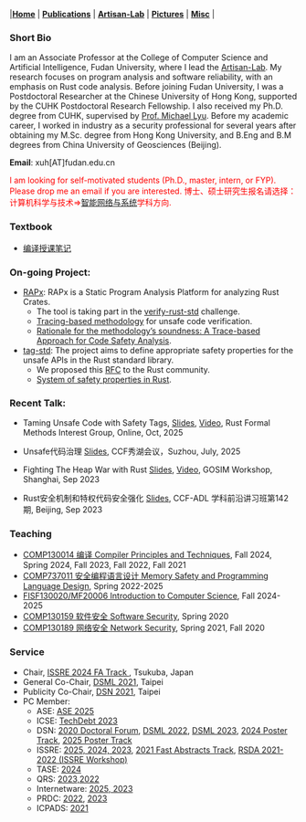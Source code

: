 |[<b>Home</b>](https://hxuhack.github.io/) | [<b>Publications</b>](publication/list) | [<b>Artisan-Lab</b>](lab/page) | [<b>Pictures</b>](photo/page) | [<b>Misc</b>](misc/list) |

### Short Bio
I am an Associate Professor at the College of Computer Science and Artificial Intelligence, Fudan University, where I lead the [Artisan-Lab](lab/page). My research focuses on program analysis and software reliability, with an emphasis on Rust code analysis. Before joining Fudan University, I was a Postdoctoral Researcher at the Chinese University of Hong Kong, supported by the CUHK Postdoctoral Research Fellowship. I also received my Ph.D. degree from CUHK, supervised by [Prof. Michael Lyu](http://www.cse.cuhk.edu.hk/lyu/). Before my academic career, I worked in industry as a security professional for several years after obtaining my M.Sc. degree from Hong Kong University, and B.Eng and B.M degrees from China University of Geosciences (Beijing). 

**Email**: xuh[AT]fudan.edu.cn	

<span style="color: red"> I am looking for self-motivated students (Ph.D., master, intern, or FYP). Please drop me an email if you are interested. </span>
<span style="color: red"> 博士、硕士研究生报名请选择：计算机科学与技术=>[智能网络与系统](https://cs.fudan.edu.cn/16/3f/c24277a267839/page.htm)学科方向. </span>

### Textbook

- [编译授课笔记](book/编译授课笔记v1.0.pdf)

### On-going Project:

- [RAPx](https://github.com/Artisan-Lab/RAPx): RAPx is a Static Program Analysis Platform for analyzing Rust Crates.
  - The tool is taking part in the [verify-rust-std](https://github.com/model-checking/verify-rust-std/issues/444) challenge.
  - [Tracing-based methodology](https://artisan-lab.github.io/RAPx-Book/6.4-unsafe.html) for unsafe code verification.
  - [Rationale for the methodology’s soundness: A Trace-based Approach for Code Safety Analysis](https://arxiv.org/pdf/2510.10410).
- [tag-std](https://github.com/Artisan-Lab/tag-std): The project aims to define appropriate safety properties for the unsafe APIs in the Rust standard library.
  - We proposed this [RFC](https://github.com/rust-lang/rfcs/pull/3842) to the Rust community.
  - [System of safety properties in Rust](https://github.com/Artisan-Lab/tag-std/blob/main/sp-origin.md).

### Recent Talk:

- Taming Unsafe Code with Safety Tags, [Slides](talks/RFMIG-20251027.pdf), [Video](https://www.youtube.com/watch?v=g6o-TtvCFv8), Rust Formal Methods Interest Group, Online, Oct, 2025
 
- Unsafe代码治理 [Slides](talks/Unsafe代码治理-20250719.pdf), CCF秀湖会议，Suzhou, July, 2025

- Fighting The Heap War with Rust [Slides](talks/20230924-GOSIM-HeapWar.pdf), [Video](https://www.bilibili.com/video/BV1kh4y1B7mX/), GOSIM Workshop, Shanghai, Sep 2023

- Rust安全机制和特权代码安全强化 [Slides](talks/20230917-ADL-UnsafeRust.pdf), CCF-ADL 学科前沿讲习班第142期, Beijing, Sep 2023

###  Teaching

- [COMP130014 编译 Compiler Principles and Techniques](https://github.com/hxuhack/course_compiler), Fall 2024, Spring 2024, Fall 2023, Fall 2022, Fall 2021
- [COMP737011 安全编程语言设计 Memory Safety and Programming Language Design](https://github.com/hxuhack/course_safepl), Spring 2022-2025 
- [FISF130020/MF20006 Introduction to Computer Science](https://github.com/hxuhack/intro2cs), Fall 2024-2025
- [COMP130159 软件安全 Software Security](lecture/softwaresec), Spring 2020
- [COMP130189 网络安全 Network Security](lecture/networksec), Spring 2021, Fall 2020


### Service

* Chair, [ISSRE 2024 FA Track ](https://issre.github.io/2024/), Tsukuba, Japan
* General Co-Chair, [DSML 2021](https://dependablesecureml.github.io/2021/index.html), Taipei
* Publicity Co-Chair, [DSN 2021](http://dsn2021.ntu.edu.tw), Taipei
* PC Member:
  * ASE: [ASE 2025](https://conf.researchr.org/home/ase-2025) 
  * ICSE: [TechDebt 2023](https://conf.researchr.org/home/TechDebt-2023)
  * DSN: [2020 Doctoral Forum](https://dsn2020.webs.upv.es/final-program/doctoral-forum/), [DSML 2022](https://dependablesecureml.github.io/2022/index.html), [DSML 2023](https://dependablesecureml.github.io), [2024 Poster Track](https://dsn2024uq.github.io/cfposter.html), [2025 Poster Track](https://dsn2025.github.io/cfposter.html)
  * ISSRE: [2025, 2024, 2023](https://issre.net), [2021 Fast Abstracts Track](https://issre.net), [RSDA 2021-2022 (ISSRE Workshop)](https://sites.google.com/view/rsda2021)
  * TASE: [2024](https://tase2024.github.io)
  * QRS: [2023,2022](https://qrs22.techconf.org)
  * Internetware: [2025, 2023](https://conf.researchr.org/home/internetware-2023/)
  * PRDC: [2022](https://prdc.dependability.org/PRDC2022/), [2023](https://prdc.dependability.org/PRDC2023/)
  * ICPADS: [2021](http://ieee-icpads.net/2021/index.html)
